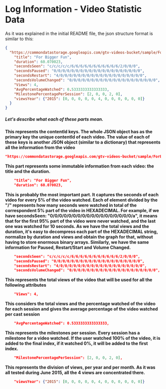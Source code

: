 # Log Information - Video Statistic Data

As it was explained in the initial README file, the json structure format is similar to this:

```json
{
  "https://commondatastorage.googleapis.com/gtv-videos-bucket/sample/ForBiggerFun.mp4": {
    "title": "For Bigger Fun",
    "duration": 60.070023,
    "secondsSeen": "c/c/c/c/c/6/6/6/6/6/6/6/6/6/6/6/2/0/0/0",
    "secondsPaused": "0/0/0/0/0/0/0/0/0/0/0/0/0/0/0/0/0/0/0/0",
    "secondsRestart": "4/0/0/0/0/0/0/0/0/0/0/0/0/0/0/0/0/0/0/0",
    "secondsVolumeChanged": "0/0/0/0/0/0/0/0/0/0/0/0/0/0/0/0/0/0/0/0",
    "Views": 4,
    "AvgPercentageWatched": 0.5333333333333333,
    "MilestonePercentagePerSession": [2, 0, 0, 2, 0],
    "viewsYear": {"2015": [0, 0, 0, 0, 0, 4, 0, 0, 0, 0, 0, 0]}
  }
}
```

<h5>Let's describe what each of these parts mean.</h5> 

<b>This represents the contentId keys. The whole JSON object has as the primary key the unique contentId of each video. The value of each of these keys is another JSON object (similar to a dictionary) that represents all the information from the video</b>
```json
"https://commondatastorage.googleapis.com/gtv-videos-bucket/sample/ForBiggerFun.mp4"
```
<b>This part represents some immutable information from each video: the title and the duration. </b>
```json
    "title": "For Bigger Fun",
    "duration": 60.070023,
```
<b>This is probably the most important part. It captures the seconds of each video for every 5% of the video watched. Each of element divided by the "/" represents how many seconds were watched in total of the correspondent 5% part of the video in HEXADECIMAL. For example, if we have secondsSeen: "0/0/0/0/0/0/0/0/0/0/0/0/0/0/0/0/0/0/a", it means that for the first 95% part of the video were never watched, and the last one was watched for 10 seconds. As we have the total views and the duration, it's easy to decompress each part of the HEXADECIMAL string, normalize by duration and views and obtain the graph for that, without having to store enormous binary arrays. Similarly, we have the same information for Paused, Restart/Start and Volume Changed.  </b>
```json
    "secondsSeen": "c/c/c/c/c/6/6/6/6/6/6/6/6/6/6/6/2/0/0/0",
    "secondsPaused": "0/0/0/0/0/0/0/0/0/0/0/0/0/0/0/0/0/0/0/0",
    "secondsRestart": "4/0/0/0/0/0/0/0/0/0/0/0/0/0/0/0/0/0/0/0",
    "secondsVolumeChanged": "0/0/0/0/0/0/0/0/0/0/0/0/0/0/0/0/0/0/0/0",
```
<b>This represents the total views of the video that will be used for all the following attributes</b>
```json
    "Views": 4,
```
<b>This considers the total views and the percentage watched of the video for each session and gives the average percentage of the video watched per cast session</b>
```json
    "AvgPercentageWatched": 0.5333333333333333,
```
<b>This represents the milestones per session. Every session has a milestone for a video watched. If the user watched 100% of the video, it is added to the final index, if it watched 0%, it will be added to the first index. </b>
```json
    "MilestonePercentagePerSession": [2, 0, 0, 2, 0],
```
<b>This represents the division of views, per year and per month. As it was all tested during June 2015, all the 4 views are concentrated there.</b>
```json
    "viewsYear": {"2015": [0, 0, 0, 0, 0, 4, 0, 0, 0, 0, 0, 0]}
```

